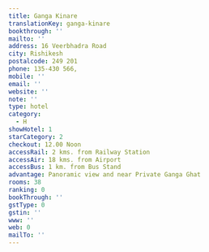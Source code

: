 ```yaml
---
title: Ganga Kinare
translationKey: ganga-kinare
bookthrough: ''
mailto: ''
address: 16 Veerbhadra Road
city: Rishikesh
postalcode: 249 201
phone: 135-430 566,
mobile: ''
email: ''
website: ''
note: ''
type: hotel
category:
  - H
showHotel: 1
starCategory: 2
checkout: 12.00 Noon
accessRail: 2 kms. from Railway Station
accessAir: 18 kms. from Airport
accessBus: 1 km. from Bus Stand
advantage: Panoramic view and near Private Ganga Ghat
rooms: 38
ranking: 0
bookThrough: ''
gstType: 0
gstin: ''
www: ''
web: 0
mailTo: ''
---
```







